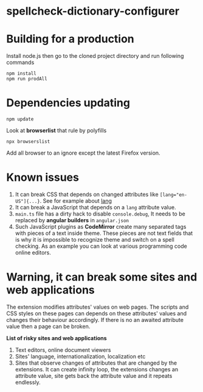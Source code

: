 # spellcheck-dictionary-configurer

# Building for a production
Install node.js then go to the cloned project directory and run following commands
```
npm install
npm run prodAll
```

# Dependencies updating
```
npm update
```
Look at **browserlist** that rule by polyfills
```
npx browserslist
```
Add all browser to an ignore except the latest Firefox version.

# Known issues
1. It can break CSS that depends on changed attributes like `[lang="en-US"]{...}`.
See for example about [lang](https://developer.mozilla.org/en-US/docs/Web/HTML/Global_attributes/lang)
2. It can break a JavaScript that depends on a `lang` attribute value.
3. `main.ts` file has a dirty hack to disable `console.debug`,
It needs to be replaced by **angular builders** in `angular.json`
4. Such JavaScript plugins as **CodeMirror** create many separated tags with pieces of a text inside theme.
These pieces are not text fields that is why it is impossible to recognize theme and switch on a spell checking.
As an example you can look at various programming code online editors.

# Warning, it can break some sites and web applications
The extension modifies attributes' values on web pages.
The scripts and CSS styles on these pages can depends on these attributes' values
and changes their behaviour accordingly.
If there is no an awaited attribute value then a page can be broken.

**List of risky sites and web applications**
1. Text editors, online document viewers
2. Sites' language, internationalization, localization etc
3. Sites that observe changes of attributes that are changed by the extensions.
It can create infinity loop, the extensions changes an attribute value,
site gets back the attribute value and it repeats endlessly.